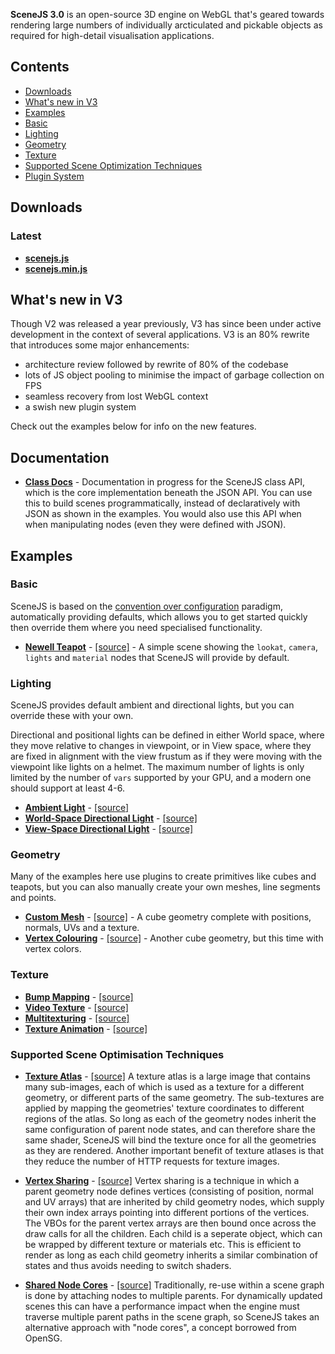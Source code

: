 **SceneJS 3.0** is an open-source 3D engine on WebGL that's geared towards rendering large numbers of individually
arcticulated and pickable objects as required for high-detail visualisation applications.


## Contents
* [Downloads](#downloads)
* [What's new in V3](#downloads)
* [Examples](#examples)
 * [Basic](#basic)
 * [Lighting](#lighting)
 * [Geometry](#geometry)
 * [Texture](#texture)
 * [Supported Scene Optimization Techniques]($supported-scene-optimization-techniques)
* [Plugin System](#plugin-system)

## Downloads

### Latest

* **[scenejs.js](http://xeolabs.github.com/scenejs/build/latest/scenejs.js)**
* **[scenejs.min.js](http://xeolabs.github.com/scenejs/build/latest/scenejs.min.js)**

## What's new in V3

Though V2 was released a year previously, V3 has since been under active development in the context of several
applications. V3 is an 80% rewrite that introduces some major enhancements:

* architecture review followed by rewrite of 80% of the codebase
* lots of JS object pooling to minimise the impact of garbage collection on FPS
* seamless recovery from lost WebGL context
* a swish new plugin system

Check out the examples below for info on the new features.

## Documentation

* **[Class Docs](http://xeolabs.github.com/scenejs/docs/index.html)** -
Documentation in progress for the SceneJS class API, which is the core implementation beneath the JSON API. You can use this
to build scenes programmatically, instead of declaratively with JSON as shown in the examples. You would also use this API when
   when manipulating nodes (even they were defined with JSON).

## Examples

### Basic

SceneJS is based on the [convention over configuration](http://en.wikipedia.org/wiki/Convention_over_configuration)
paradigm, automatically providing defaults, which allows you to get started quickly then
override them where you need specialised functionality.

* **[Newell Teapot](http://xeolabs.github.com/scenejs/examples/ex/basic/teapot.html)** - [[source]](examples/ex/basic/teapot.html) -
A simple scene showing the ```lookat```, ```camera```, ```lights``` and ```material``` nodes that SceneJS will
provide by default.


### Lighting
SceneJS provides default ambient and directional lights, but you can override these with your own.

Directional and positional lights can be defined in either World space, where they move relative to changes in viewpoint,
 or in View space, where they are fixed in alignment with the view frustum as if they were moving with the viewpoint like
 lights on a helmet. The maximum number of lights is only limited by the number of ```vars``` supported by your GPU,
 and a modern one should support at least 4-6.

* **[Ambient Light](http://xeolabs.github.com/scenejs/examples/ex/lighting/ambient.html)** - [[source]](examples/ex/lighting/ambient.html)
* **[World-Space Directional Light](http://xeolabs.github.com/scenejs/examples/ex/lighting/directional-world.html)** - [[source]](examples/ex/lighting/directional-world.html)
* **[View-Space Directional Light](http://xeolabs.github.com/scenejs/examples/ex/lighting/directional-view.html)** - [[source]](examples/ex/lighting/directional-view.html)

### Geometry
Many of the examples here use plugins to create primitives like cubes and teapots, but you can also manually
 create your own meshes, line segments and points.
* **[Custom Mesh](http://xeolabs.github.com/scenejs/examples/ex/geometry/geometry-custom.html)** - [[source]](examples/ex/geometry/geometry-custom.html) -
A cube geometry complete with positions, normals, UVs and a texture.
* **[Vertex Colouring](http://xeolabs.github.com/scenejs/examples/ex/geometry/geometry-vertex-colors.html)** - [[source]](examples/ex/geometry/geometry-vertex-colors.html) -
Another cube geometry, but this time with vertex colors.

### Texture

* **[Bump Mapping](http://xeolabs.github.com/scenejs/examples/ex/texture/texture-bump-map.html)** - [[source]](examples/ex/texture/texture-bump-mapp.html)
* **[Video Texture](http://xeolabs.github.com/scenejs/examples/ex/texture/texture-video.html)** - [[source]](examples/ex/texture/texture-video.html)
* **[Multitexturing](http://xeolabs.github.com/scenejs/examples/ex/texture/texture-layers.html)** - [[source]](examples/ex/texture/texture-layers.html)
* **[Texture Animation](http://xeolabs.github.com/scenejs/examples/ex/texture/texture-animation.html)** - [[source]](examples/ex/texture/texture-animation.html)

### Supported Scene Optimisation Techniques

* **[Texture Atlas](http://xeolabs.github.com/scenejs/examples/ex/optimization/texture-atlas.html)** - [[source]](examples/ex/optimization/texture-atlas.html)
 A texture atlas is a large image that contains many sub-images, each of which is used as a texture for a different geometry,
or different parts of the same geometry. The sub-textures are applied by mapping the geometries' texture coordinates to
different regions of the atlas. So long as each of the geometry nodes inherit the same configuration of parent node states,
and can therefore share the same shader, SceneJS will bind the texture once for all the geometries as they are rendered.
Another important benefit of texture atlases is that they reduce the number of HTTP requests for texture images.

* **[Vertex Sharing](http://xeolabs.github.com/scenejs/examples/ex/optimization/geometry-vertex-sharing.html)** - [[source]](examples/ex/optimization/geometry-vertex-sharing.html)
 Vertex sharing is a technique in which a parent geometry node defines vertices (consisting of position, normal and UV arrays)
that are inherited by child geometry nodes, which supply their own index arrays pointing into different portions of the
vertices. The VBOs for the parent vertex arrays are then bound once across the draw calls for all the children. Each child is a seperate object,
which can be wrapped by different texture or materials etc. This is efficient to render as long as each child geometry
inherits a similar combination of states and thus avoids needing to switch shaders.

* **[Shared Node Cores](http://xeolabs.github.com/scenejs/examples/ex/optimization/shared-node-cores.html)** - [[source]](examples/ex/optimization/shared-node-cores.html)
Traditionally, re-use within a scene graph is done by attaching nodes to multiple parents. For dynamically updated
scenes this can have a performance impact when the engine must traverse multiple parent paths in the scene graph,
so SceneJS takes an alternative approach with "node cores", a concept borrowed from OpenSG.

